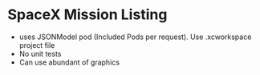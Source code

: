 #  SpaceX Mission Listing

* uses JSONModel pod (Included Pods per request). Use .xcworkspace project file
* No unit tests
* Can use abundant of graphics

